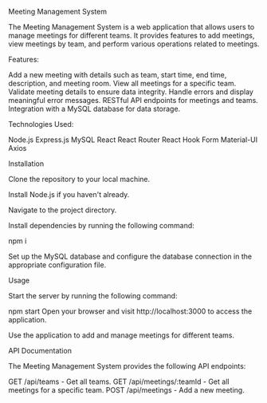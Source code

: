 Meeting Management System

The Meeting Management System is a web application that allows users to manage meetings for different teams. It provides features to add meetings, view meetings by team, and perform various operations related to meetings.

Features:

Add a new meeting with details such as team, start time, end time, description, and meeting room.
View all meetings for a specific team.
Validate meeting details to ensure data integrity.
Handle errors and display meaningful error messages.
RESTful API endpoints for meetings and teams.
Integration with a MySQL database for data storage.

Technologies Used:

Node.js
Express.js
MySQL
React
React Router
React Hook Form
Material-UI
Axios

Installation

Clone the repository to your local machine.

Install Node.js if you haven't already.

Navigate to the project directory.

Install dependencies by running the following command:

npm i

Set up the MySQL database and configure the database connection in the appropriate configuration file.

Usage

Start the server by running the following command:

npm start
Open your browser and visit http://localhost:3000 to access the application.

Use the application to add and manage meetings for different teams.

API Documentation

The Meeting Management System provides the following API endpoints:

GET /api/teams - Get all teams.
GET /api/meetings/:teamId - Get all meetings for a specific team.
POST /api/meetings - Add a new meeting.